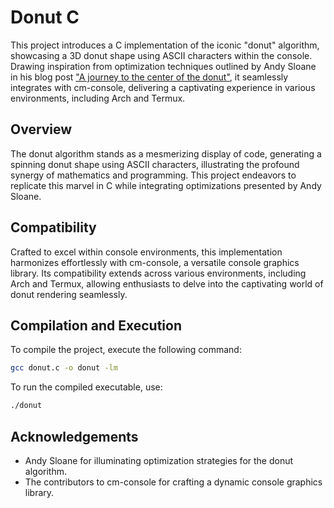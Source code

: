 # Donut C

This project introduces a C implementation of the iconic "donut" algorithm, showcasing a 3D donut shape using ASCII characters within the console. Drawing inspiration from optimization techniques outlined by Andy Sloane in his blog post ["A journey to the center of the donut"](https://www.a1k0n.net/2021/01/13/optimizing-donut.html), it seamlessly integrates with cm-console, delivering a captivating experience in various environments, including Arch and Termux.

## Overview

The donut algorithm stands as a mesmerizing display of code, generating a spinning donut shape using ASCII characters, illustrating the profound synergy of mathematics and programming. This project endeavors to replicate this marvel in C while integrating optimizations presented by Andy Sloane.

## Compatibility

Crafted to excel within console environments, this implementation harmonizes effortlessly with cm-console, a versatile console graphics library. Its compatibility extends across various environments, including Arch and Termux, allowing enthusiasts to delve into the captivating world of donut rendering seamlessly.

## Compilation and Execution

To compile the project, execute the following command:

```bash
gcc donut.c -o donut -lm
```

To run the compiled executable, use:

```bash
./donut
```

## Acknowledgements

- Andy Sloane for illuminating optimization strategies for the donut algorithm.
- The contributors to cm-console for crafting a dynamic console graphics library.